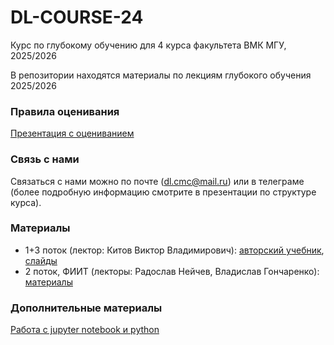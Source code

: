 # DL-COURSE-24
Курс по глубокому обучению для 4 курса факультета ВМК МГУ, 2025/2026

В репозитории находятся материалы по лекциям глубокого обучения 2025/2026

### Правила оценивания

[Презентация с оцениванием](tbd)

### Связь с нами

Связаться с нами можно по почте (dl.cmc@mail.ru) или в телеграме (более подробную информацию смотрите в презентации по структуре курса).

### Материалы

* 1+3 поток (лектор: Китов Виктор Владимирович): [авторский учебник](https://deepmachinelearning.ru/docs/Neural-networks/book-title), [слайды](https://github.com/victorkitov/DL)
* 2 поток, ФИИТ (лекторы: Радослав Нейчев, Владислав Гончаренко): [материалы](https://github.com/girafe-ai/ml-course/tree/23f_msu_dl)

### Дополнительные материалы
[Работа с jupyter notebook и python](https://youtube.com/playlist?list=PLzdAwQrglFyIkkvIlUeo_xX08WvKM6L0-)
